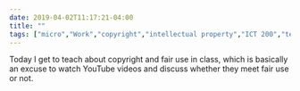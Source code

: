 ```yaml
---
date: 2019-04-02T11:17:21-04:00
title: ""
tags: ["micro","Work","copyright","intellectual property","ICT 200","teaching"]
---
```

Today I get to teach about copyright and fair use in class, which is basically an excuse to watch YouTube videos and discuss whether they meet fair use or not. 
